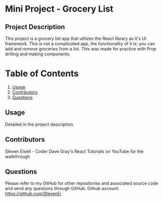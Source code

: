 # Mini Project - Grocery List

## Project Description

This project is a grocery list app that utilizes the React library as it's UI framework. This is not a complicated app, the functionality of it is: you can add and remove groceries from a list. This was made for practice with Prop drilling and making components.

# Table of Contents

1. [Usage](#usage)
2. [Contributors](#contributors)
3. [Questions](#questions)

## Usage

Detailed in the project description.

## Contributors

Steven Eiselt - Coder
Dave Gray's React Tutorials on YouTube for the walkthrough

## Questions

Please refer to my GitHub for other repositories and associated source code and send any questions through GitHub.
Github account: https://github.com/StevenEi <br />
